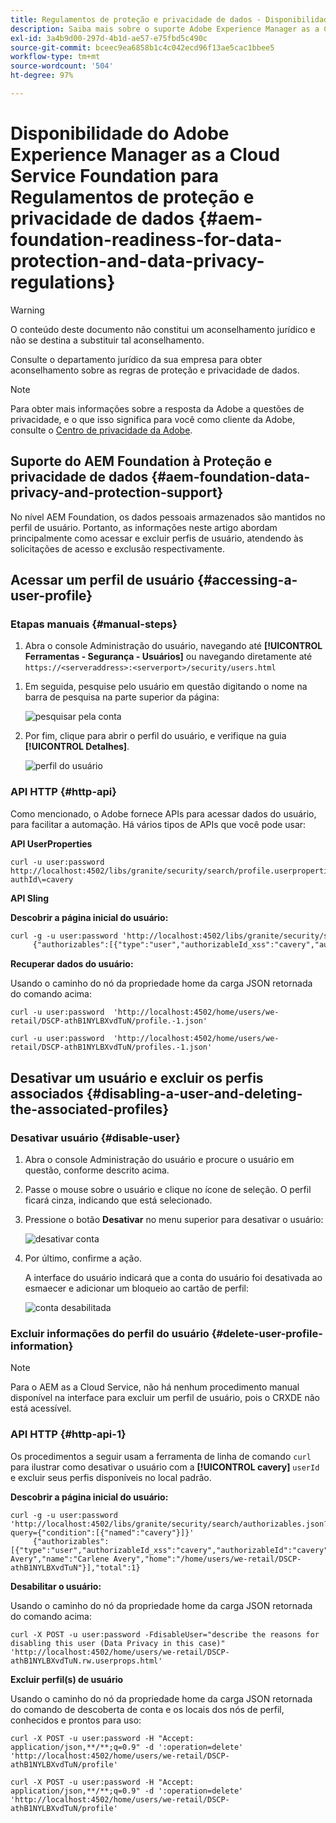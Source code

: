 ```yaml
---
title: Regulamentos de proteção e privacidade de dados - Disponibilidade do Adobe Experience Manager as a Cloud Service Foundation
description: Saiba mais sobre o suporte Adobe Experience Manager as a Cloud Service Foundation a vários Regulamentos de proteção e privacidade de dados; incluindo o Regulamento Geral sobre a Proteção de Dados da UE (GDPR), a Lei de Privacidade do Consumidor da Califórnia, e como estar em conformidade com elas ao implementar um novo projeto AEM as a Cloud Service.
exl-id: 3a4b9d00-297d-4b1d-ae57-e75fbd5c490c
source-git-commit: bceec9ea6858b1c4c042ecd96f13ae5cac1bbee5
workflow-type: tm+mt
source-wordcount: '504'
ht-degree: 97%

---
```


# Disponibilidade do Adobe Experience Manager as a Cloud Service Foundation para Regulamentos de proteção e privacidade de dados {#aem-foundation-readiness-for-data-protection-and-data-privacy-regulations}

>[!WARNING]
>
>O conteúdo deste documento não constitui um aconselhamento jurídico e não se destina a substituir tal aconselhamento.
>
>Consulte o departamento jurídico da sua empresa para obter aconselhamento sobre as regras de proteção e privacidade de dados.

>[!NOTE]
>
>Para obter mais informações sobre a resposta da Adobe a questões de privacidade, e o que isso significa para você como cliente da Adobe, consulte o [Centro de privacidade da Adobe](https://www.adobe.com/br/privacy.html).

## Suporte do AEM Foundation à Proteção e privacidade de dados {#aem-foundation-data-privacy-and-protection-support}

No nível AEM Foundation, os dados pessoais armazenados são mantidos no perfil de usuário. Portanto, as informações neste artigo abordam principalmente como acessar e excluir perfis de usuário, atendendo às solicitações de acesso e exclusão respectivamente.

## Acessar um perfil de usuário {#accessing-a-user-profile}

### Etapas manuais {#manual-steps}

1. Abra o console Administração do usuário, navegando até **[!UICONTROL Ferramentas - Segurança - Usuários]** ou navegando diretamente até `https://<serveraddress>:<serverport>/security/users.html`

<!--
   ![useradmin2](assets/useradmin2.png)
-->

1. Em seguida, pesquise pelo usuário em questão digitando o nome na barra de pesquisa na parte superior da página:

   ![pesquisar pela conta](assets/dpp-foundation-01.png)

1. Por fim, clique para abrir o perfil do usuário, e verifique na guia **[!UICONTROL Detalhes]**.

   ![perfil do usuário](assets/dpp-foundation-02.png)

### API HTTP {#http-api}

Como mencionado, o Adobe fornece APIs para acessar dados do usuário, para facilitar a automação. Há vários tipos de APIs que você pode usar:

**API UserProperties**

```shell
curl -u user:password http://localhost:4502/libs/granite/security/search/profile.userproperties.json\?authId\=cavery
```

**API Sling**

**Descobrir a página inicial do usuário:**

```xml
curl -g -u user:password 'http://localhost:4502/libs/granite/security/search/authorizables.json?query={"condition":[{"named":"cavery"}]}'
     {"authorizables":[{"type":"user","authorizableId_xss":"cavery","authorizableId":"cavery","name_xss":"Carlene Avery","name":"Carlene Avery","home":"/home/users/we-retail/DSCP-athB1NYLBXvdTuN"}],"total":1}
```

**Recuperar dados do usuário:**

Usando o caminho do nó da propriedade home da carga JSON retornada do comando acima:

```shell
curl -u user:password  'http://localhost:4502/home/users/we-retail/DSCP-athB1NYLBXvdTuN/profile.-1.json'
```

```shell
curl -u user:password  'http://localhost:4502/home/users/we-retail/DSCP-athB1NYLBXvdTuN/profiles.-1.json'
```

## Desativar um usuário e excluir os perfis associados {#disabling-a-user-and-deleting-the-associated-profiles}

### Desativar usuário {#disable-user}

1. Abra o console Administração do usuário e procure o usuário em questão, conforme descrito acima.
2. Passe o mouse sobre o usuário e clique no ícone de seleção. O perfil ficará cinza, indicando que está selecionado.

3. Pressione o botão **Desativar** no menu superior para desativar o usuário:

   ![desativar conta](assets/dpp-foundation-03.png)

4. Por último, confirme a ação.

   A interface do usuário indicará que a conta do usuário foi desativada ao esmaecer e adicionar um bloqueio ao cartão de perfil:

   ![conta desabilitada](assets/dpp-foundation-04.png)

### Excluir informações do perfil do usuário {#delete-user-profile-information}

>[!NOTE]
>
>Para o AEM as a Cloud Service, não há nenhum procedimento manual disponível na interface para excluir um perfil de usuário, pois o CRXDE não está acessível.

### API HTTP {#http-api-1}

Os procedimentos a seguir usam a ferramenta de linha de comando `curl` para ilustrar como desativar o usuário com a **[!UICONTROL cavery]** `userId` e excluir seus perfis disponíveis no local padrão.

**Descobrir a página inicial do usuário:**

```shell
curl -g -u user:password 'http://localhost:4502/libs/granite/security/search/authorizables.json?query={"condition":[{"named":"cavery"}]}'
     {"authorizables":[{"type":"user","authorizableId_xss":"cavery","authorizableId":"cavery","name_xss":"Carlene Avery","name":"Carlene Avery","home":"/home/users/we-retail/DSCP-athB1NYLBXvdTuN"}],"total":1}
```

**Desabilitar o usuário:**

Usando o caminho do nó da propriedade home da carga JSON retornada do comando acima:

```shell
curl -X POST -u user:password -FdisableUser="describe the reasons for disabling this user (Data Privacy in this case)" 'http://localhost:4502/home/users/we-retail/DSCP-athB1NYLBXvdTuN.rw.userprops.html'
```

**Excluir perfil(s) de usuário**

Usando o caminho do nó da propriedade home da carga JSON retornada do comando de descoberta de conta e os locais dos nós de perfil, conhecidos e prontos para uso:

```shell
curl -X POST -u user:password -H "Accept: application/json,**/**;q=0.9" -d ':operation=delete' 'http://localhost:4502/home/users/we-retail/DSCP-athB1NYLBXvdTuN/profile'
```

```shell
curl -X POST -u user:password -H "Accept: application/json,**/**;q=0.9" -d ':operation=delete' 'http://localhost:4502/home/users/we-retail/DSCP-athB1NYLBXvdTuN/profile'
```
